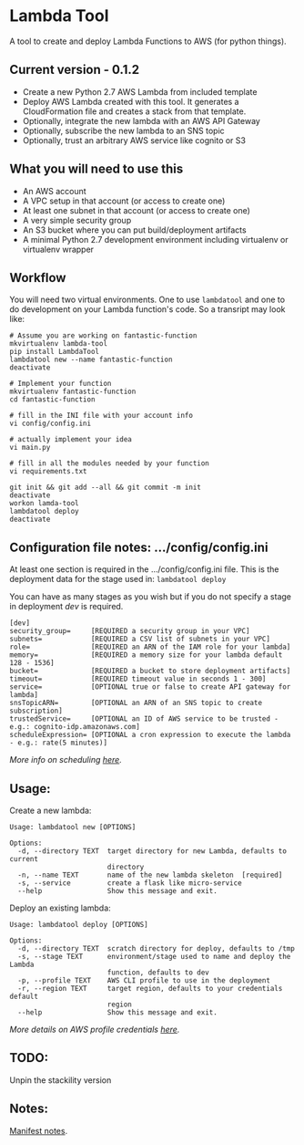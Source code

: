 # Lambda Tool
A tool to create and deploy Lambda Functions to AWS (for python things).


## Current version - 0.1.2

* Create a new Python 2.7 AWS Lambda from included template
* Deploy AWS Lambda created with this tool. It generates a CloudFormation file and creates a stack from that template.
* Optionally, integrate the new lambda with an AWS API Gateway
* Optionally, subscribe the new lambda to an SNS topic
* Optionally, trust an arbitrary AWS service like cognito or S3

## What you will need to use this

* An AWS account
* A VPC setup in that account (or access to create one)
* At least one subnet in that account (or access to create one)
* A very simple security group
* An S3 bucket where you can put build/deployment artifacts
* A minimal Python 2.7 development environment including virtualenv or virtualenv wrapper

## Workflow

You will need two virtual environments. One to use ```lambdatool``` and one to do development on your Lambda function's code. So a transript may look like:

```
# Assume you are working on fantastic-function
mkvirtualenv lambda-tool
pip install LambdaTool
lambdatool new --name fantastic-function
deactivate

# Implement your function
mkvirtualenv fantastic-function
cd fantastic-function

# fill in the INI file with your account info
vi config/config.ini

# actually implement your idea
vi main.py

# fill in all the modules needed by your function
vi requirements.txt

git init && git add --all && git commit -m init
deactivate
workon lamda-tool
lambdatool deploy
deactivate
```

## Configuration file notes: .../config/config.ini
At least one section is required in the .../config/config.ini file. This is the deployment data for the stage used in:
```lambdatool deploy```

You can have as many stages as you wish but if you do not specify a stage in deployment *dev* is required.

```
[dev]
security_group=     [REQUIRED a security group in your VPC]
subnets=            [REQUIRED a CSV list of subnets in your VPC]
role=               [REQUIRED an ARN of the IAM role for your lambda]
memory=             [REQUIRED a memory size for your lambda default 128 - 1536]
bucket=             [REQUIRED a bucket to store deployment artifacts]
timeout=            [REQUIRED timeout value in seconds 1 - 300]
service=            [OPTIONAL true or false to create API gateway for lambda]
snsTopicARN=        [OPTIONAL an ARN of an SNS topic to create subscription]
trustedService=     [OPTIONAL an ID of AWS service to be trusted - e.g.: cognito-idp.amazonaws.com]
scheduleExpression= [OPTIONAL a cron expression to execute the lambda - e.g.: rate(5 minutes)]
```
*More info on scheduling [here](http://docs.aws.amazon.com/lambda/latest/dg/tutorial-scheduled-events-schedule-expressions.html).*


## Usage:
Create a new lambda:
```
Usage: lambdatool new [OPTIONS]

Options:
  -d, --directory TEXT  target directory for new Lambda, defaults to current
                        directory
  -n, --name TEXT       name of the new lambda skeleton  [required]
  -s, --service         create a flask like micro-service
  --help                Show this message and exit.
```

Deploy an existing lambda:
```
Usage: lambdatool deploy [OPTIONS]

Options:
  -d, --directory TEXT  scratch directory for deploy, defaults to /tmp
  -s, --stage TEXT      environment/stage used to name and deploy the Lambda
                        function, defaults to dev
  -p, --profile TEXT    AWS CLI profile to use in the deployment
  -r, --region TEXT     target region, defaults to your credentials default
                        region
  --help                Show this message and exit.
```
*More details on AWS profile credentials [here](http://docs.aws.amazon.com/cli/latest/userguide/cli-chap-getting-started.html).*


## TODO:
Unpin the stackility version


## Notes:
[Manifest notes](http://python-packaging.readthedocs.io/en/latest/non-code-files.html "Title").
